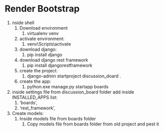 # Render Bootstrap
<ol>
	<li>nside shell
		<ol>
			<li>Download environment
				<ol>
					<li>virtualenv venv</li>
				</ol>
			</li>
			<li>activate environment:
				<ol>
					<li>venv\Scripts\activate</li>
				</ol>
			</li>
			<li>download django:
				<ol>
					<li>pip install django</li>
				</ol>
			</li>
			<li>download django rest framework
				<ol>
					<li>pip install djangorestframework</li>
				</ol>
			</li>
			<li>create the project:
				<ol>
					<li>django-admin startproject discussion_doard .</li>
				</ol>
			</li>
<li>create the app:
	<ol>
		<li>python.exe manage.py startapp boards</li>
		</ol>
			</li>
		</ol>
	</li>
	<li>inside settings file from discussion_board folder add inside INSTALLED_APPS list:
		<ol>
			<li>‘boards’,</li>
			<li>‘rest_framework’,</li>
		</ol>
	</li>
	<li>Create models:
		<ol>
<li>Inside models file from boards folder 
	<ol>
		<li>Copy models file from boards folder from old project and pest it</li>
		</ol>
			</li>
		</ol>
	</li>
</ol>
	
